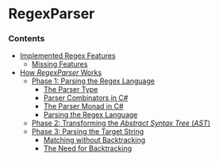 RegexParser
============

### Contents ###

<toc>

- [Implemented Regex Features](Doc/ImplementedRegexFeatures.md#implemented-regex-features)
    - [Missing Features](Doc/ImplementedRegexFeatures.md#missing-features)
- [How _RegexParser_ Works](Doc/HowRegexParserWorks.md#how-regexparser-works)
    - [Phase 1: Parsing the Regex Language](Doc/HowRegexParserWorks.md#phase-1-parsing-the-regex-language)
        - [The Parser Type](Doc/HowRegexParserWorks.md#the-parser-type)
        - [Parser Combinators in C#](Doc/HowRegexParserWorks.md#parser-combinators-in-c)
        - [The Parser Monad in C#](Doc/HowRegexParserWorks.md#the-parser-monad-in-c)
        - [Parsing the Regex Language](Doc/HowRegexParserWorks.md#parsing-the-regex-language)
    - [Phase 2: Transforming the _Abstract Syntax Tree_ (_AST_)](Doc/HowRegexParserWorks.md#phase-2-transforming-the-abstract-syntax-tree-ast)
    - [Phase 3: Parsing the Target String](Doc/HowRegexParserWorks.md#phase-3-parsing-the-target-string)
        - [Matching without Backtracking](Doc/HowRegexParserWorks.md#matching-without-backtracking)
        - [The Need for Backtracking](Doc/HowRegexParserWorks.md#the-need-for-backtracking)

</toc>
